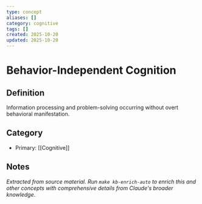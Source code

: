 ```yaml
---
type: concept
aliases: []
category: cognitive
tags: []
created: 2025-10-20
updated: 2025-10-20
---
```


# Behavior-Independent Cognition

## Definition

Information processing and problem-solving occurring without overt behavioral manifestation.

## Category

- Primary: [[Cognitive]]

## Notes

*Extracted from source material. Run `make kb-enrich-auto` to enrich this and other concepts with comprehensive details from Claude's broader knowledge.*
